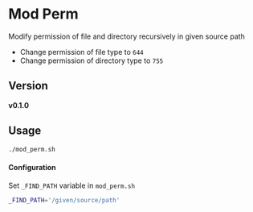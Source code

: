 # Mod Perm
Modify permission of file and directory recursively in given source path

- Change permission of file type to `644`
- Change permission of directory type to `755`

## Version 
**v0.1.0**

## Usage
```sh
./mod_perm.sh
```

#### Configuration
Set `_FIND_PATH` variable in `mod_perm.sh`
```sh
_FIND_PATH='/given/source/path'
```
